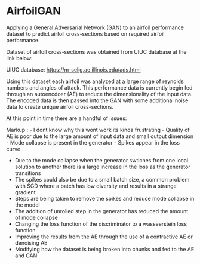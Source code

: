 # AirfoilGAN
Applying a General Adversarial Network (GAN) to an airfoil performance dataset to predict airfoil cross-sections based on required airfoil performance. 

Dataset of airfoil cross-sections was obtained from UIUC database at the link below:

UIUC database: https://m-selig.ae.illinois.edu/ads.html

Using this dataset each airfoil was analyzed at a large range of reynolds numbers and angles of attack. This performance data is currently begin fed through an autoencdoer (AE) to reduce the dimensionality of the input data. The encoded data is then passed into the GAN with some additional noise data to create unique airfoil cross-sections.

At this point in time there are a handful of issues:            
            
Markup : - I dont know why this wont work its kinda frustrating
         - Quality of AE is poor due to the large amount of input data and small output dimension
         - Mode collapse is present in the generator 
         - Spikes appear in the loss curve
- Due to the mode collapse when the generator swtiches from one local solution to another there is a large increase in the loss as the generator transitions
- The spikes could also be due to a small batch size, a common problem with SGD where a batch has low diversity and results in a strange gradient
- Steps are being taken to remove the spikes and reduce mode collapse in the model
- The addition of unrolled step in the generator has reduced the amount of mode collapse
- Changing the loss function of the discriminator to a wasseerstein loss function
- Improving the results from the AE through the use of a contractive AE or denoising AE
- Modifying how the dataset is being broken into chunks and fed to the AE and GAN
